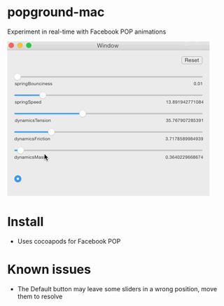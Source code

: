 # popground-mac
Experiment in real-time with Facebook POP animations

<img src="https://raw.githubusercontent.com/mortenjust/popground-mac/master/demo/popground-demo.gif">

# Install
* Uses cocoapods for Facebook POP

# Known issues
* The Default button may leave some sliders in a wrong position, move them to resolve
